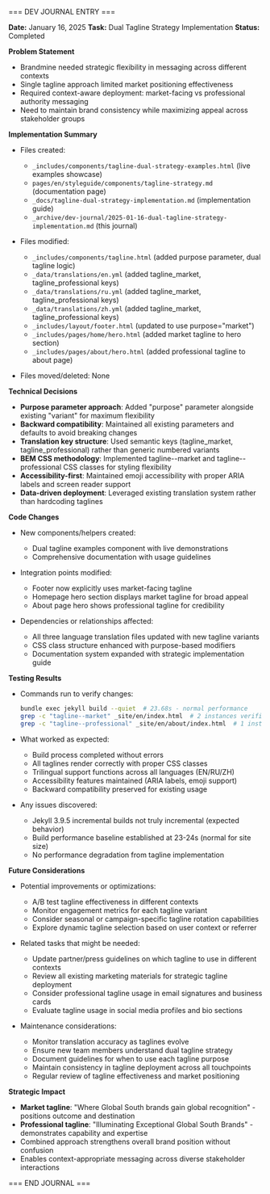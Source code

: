 === DEV JOURNAL ENTRY ===

**Date:** January 16, 2025
**Task:** Dual Tagline Strategy Implementation
**Status:** Completed

**Problem Statement**
- Brandmine needed strategic flexibility in messaging across different contexts
- Single tagline approach limited market positioning effectiveness
- Required context-aware deployment: market-facing vs professional authority messaging
- Need to maintain brand consistency while maximizing appeal across stakeholder groups

**Implementation Summary**
- Files created:
  - `_includes/components/tagline-dual-strategy-examples.html` (live examples showcase)
  - `pages/en/styleguide/components/tagline-strategy.md` (documentation page)
  - `_docs/tagline-dual-strategy-implementation.md` (implementation guide)
  - `_archive/dev-journal/2025-01-16-dual-tagline-strategy-implementation.md` (this journal)

- Files modified:
  - `_includes/components/tagline.html` (added purpose parameter, dual tagline logic)
  - `_data/translations/en.yml` (added tagline_market, tagline_professional keys)
  - `_data/translations/ru.yml` (added tagline_market, tagline_professional keys)
  - `_data/translations/zh.yml` (added tagline_market, tagline_professional keys)
  - `_includes/layout/footer.html` (updated to use purpose="market")
  - `_includes/pages/home/hero.html` (added market tagline to hero section)
  - `_includes/pages/about/hero.html` (added professional tagline to about page)

- Files moved/deleted: None

**Technical Decisions**
- **Purpose parameter approach**: Added "purpose" parameter alongside existing "variant" for maximum flexibility
- **Backward compatibility**: Maintained all existing parameters and defaults to avoid breaking changes
- **Translation key structure**: Used semantic keys (tagline_market, tagline_professional) rather than generic numbered variants
- **BEM CSS methodology**: Implemented tagline--market and tagline--professional CSS classes for styling flexibility
- **Accessibility-first**: Maintained emoji accessibility with proper ARIA labels and screen reader support
- **Data-driven deployment**: Leveraged existing translation system rather than hardcoding taglines

**Code Changes**
- New components/helpers created:
  - Dual tagline examples component with live demonstrations
  - Comprehensive documentation with usage guidelines

- Integration points modified:
  - Footer now explicitly uses market-facing tagline
  - Homepage hero section displays market tagline for broad appeal
  - About page hero shows professional tagline for credibility

- Dependencies or relationships affected:
  - All three language translation files updated with new tagline variants
  - CSS class structure enhanced with purpose-based modifiers
  - Documentation system expanded with strategic implementation guide

**Testing Results**
- Commands run to verify changes:
  ```bash
  bundle exec jekyll build --quiet  # 23.68s - normal performance
  grep -c "tagline--market" _site/en/index.html  # 2 instances verified
  grep -c "tagline--professional" _site/en/about/index.html  # 1 instance verified
  ```

- What worked as expected:
  - Build process completed without errors
  - All taglines render correctly with proper CSS classes
  - Trilingual support functions across all languages (EN/RU/ZH)
  - Accessibility features maintained (ARIA labels, emoji support)
  - Backward compatibility preserved for existing usage

- Any issues discovered:
  - Jekyll 3.9.5 incremental builds not truly incremental (expected behavior)
  - Build performance baseline established at 23-24s (normal for site size)
  - No performance degradation from tagline implementation

**Future Considerations**
- Potential improvements or optimizations:
  - A/B test tagline effectiveness in different contexts
  - Monitor engagement metrics for each tagline variant
  - Consider seasonal or campaign-specific tagline rotation capabilities
  - Explore dynamic tagline selection based on user context or referrer

- Related tasks that might be needed:
  - Update partner/press guidelines on which tagline to use in different contexts
  - Review all existing marketing materials for strategic tagline deployment
  - Consider professional tagline usage in email signatures and business cards
  - Evaluate tagline usage in social media profiles and bio sections

- Maintenance considerations:
  - Monitor translation accuracy as taglines evolve
  - Ensure new team members understand dual tagline strategy
  - Document guidelines for when to use each tagline purpose
  - Maintain consistency in tagline deployment across all touchpoints
  - Regular review of tagline effectiveness and market positioning

**Strategic Impact**
- **Market tagline**: "Where Global South brands gain global recognition" - positions outcome and destination
- **Professional tagline**: "Illuminating Exceptional Global South Brands" - demonstrates capability and expertise
- Combined approach strengthens overall brand position without confusion
- Enables context-appropriate messaging across diverse stakeholder interactions

=== END JOURNAL ===